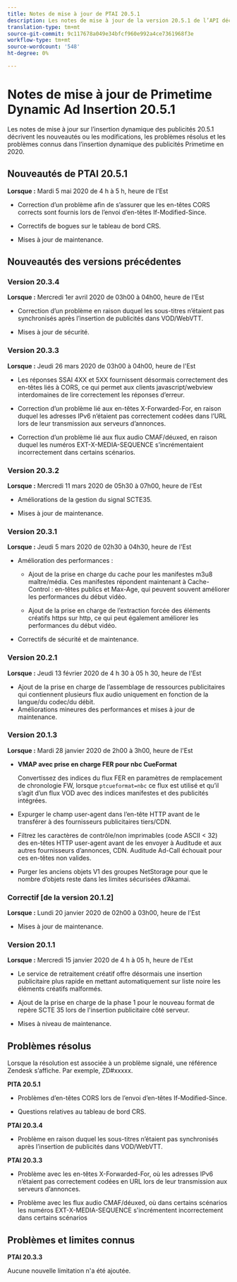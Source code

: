 ```yaml
---
title: Notes de mise à jour de PTAI 20.5.1
description: Les notes de mise à jour de la version 20.5.1 de l’API décrivent ce qui est nouveau ou modifié, les problèmes résolus et connus de l’insertion publicitaire dynamique Primetime en 2020.
translation-type: tm+mt
source-git-commit: 9c117678a049e34bfcf960e992a4ce7361968f3e
workflow-type: tm+mt
source-wordcount: '548'
ht-degree: 0%

---
```



# Notes de mise à jour de Primetime Dynamic Ad Insertion 20.5.1

Les notes de mise à jour sur l’insertion dynamique des publicités 20.5.1 décrivent les nouveautés ou les modifications, les problèmes résolus et les problèmes connus dans l’insertion dynamique des publicités Primetime en 2020.

## Nouveautés de PTAI 20.5.1

**Lorsque :** Mardi 5 mai 2020 de 4 h à 5 h, heure de l&#39;Est

* Correction d’un problème afin de s’assurer que les en-têtes CORS corrects sont fournis lors de l’envoi d’en-têtes If-Modified-Since.

* Correctifs de bogues sur le tableau de bord CRS.

* Mises à jour de maintenance.

## Nouveautés des versions précédentes

### Version 20.3.4

**Lorsque :** Mercredi 1er avril 2020 de 03h00 à 04h00, heure de l&#39;Est

* Correction d’un problème en raison duquel les sous-titres n’étaient pas synchronisés après l’insertion de publicités dans VOD/WebVTT.

* Mises à jour de sécurité.

### Version 20.3.3

**Lorsque :** Jeudi 26 mars 2020 de 03h00 à 04h00, heure de l&#39;Est

* Les réponses SSAI 4XX et 5XX fournissent désormais correctement des en-têtes liés à CORS, ce qui permet aux clients javascript/webview interdomaines de lire correctement les réponses d’erreur.

* Correction d’un problème lié aux en-têtes X-Forwarded-For, en raison duquel les adresses IPv6 n’étaient pas correctement codées dans l’URL lors de leur transmission aux serveurs d’annonces.

* Correction d’un problème lié aux flux audio CMAF/déuxed, en raison duquel les numéros EXT-X-MEDIA-SEQUENCE s’incrémentaient incorrectement dans certains scénarios.

### Version 20.3.2

**Lorsque :** Mercredi 11 mars 2020 de 05h30 à 07h00, heure de l&#39;Est

* Améliorations de la gestion du signal SCTE35.

* Mises à jour de maintenance.

### Version 20.3.1

**Lorsque :** Jeudi 5 mars 2020 de 02h30 à 04h30, heure de l&#39;Est

* Amélioration des performances :

   * Ajout de la prise en charge du cache pour les manifestes m3u8 maître/média. Ces manifestes répondent maintenant à Cache-Control : en-têtes publics et Max-Age, qui peuvent souvent améliorer les performances du début vidéo.

   * Ajout de la prise en charge de l’extraction forcée des éléments créatifs https sur http, ce qui peut également améliorer les performances du début vidéo.

* Correctifs de sécurité et de maintenance.

### Version 20.2.1

**Lorsque :** Jeudi 13 février 2020 de 4 h 30 à 05 h 30, heure de l&#39;Est

* Ajout de la prise en charge de l’assemblage de ressources publicitaires qui contiennent plusieurs flux audio uniquement en fonction de la langue/du codec/du débit.
* Améliorations mineures des performances et mises à jour de maintenance.

### Version 20.1.3

**Lorsque :** Mardi 28 janvier 2020 de 2h00 à 3h00, heure de l&#39;Est

* **VMAP avec prise en charge FER pour nbc CueFormat**

   Convertissez des indices du flux FER en paramètres de remplacement de chronologie FW, lorsque `ptcueformat=nbc` ce flux est utilisé et qu’il s’agit d’un flux VOD avec des indices manifestes et des publicités intégrées.

* Expurger le champ user-agent dans l’en-tête HTTP avant de le transférer à des fournisseurs publicitaires tiers/CDN.

* Filtrez les caractères de contrôle/non imprimables (code ASCII &lt; 32) des en-têtes HTTP user-agent avant de les envoyer à Auditude et aux autres fournisseurs d’annonces, CDN. Auditude Ad-Call échouait pour ces en-têtes non valides.

* Purger les anciens objets V1 des groupes NetStorage pour que le nombre d’objets reste dans les limites sécurisées d’Akamai.

### Correctif [de la version 20.1.2]

**Lorsque :** Lundi 20 janvier 2020 de 02h00 à 03h00, heure de l&#39;Est

* Mises à jour de maintenance.

### Version 20.1.1

**Lorsque :** Mercredi 15 janvier 2020 de 4 h à 05 h, heure de l&#39;Est

* Le service de retraitement créatif offre désormais une insertion publicitaire plus rapide en mettant automatiquement sur liste noire les éléments créatifs malformés.

* Ajout de la prise en charge de la phase 1 pour le nouveau format de repère SCTE 35 lors de l&#39;insertion publicitaire côté serveur.

* Mises à niveau de maintenance.

## Problèmes résolus

Lorsque la résolution est associée à un problème signalé, une référence Zendesk s’affiche. Par exemple, ZD#xxxxx.

**PITA 20.5.1**

* Problèmes d’en-têtes CORS lors de l’envoi d’en-têtes If-Modified-Since.

* Questions relatives au tableau de bord CRS.

**PTAI 20.3.4**

* Problème en raison duquel les sous-titres n’étaient pas synchronisés après l’insertion de publicités dans VOD/WebVTT.

**PTAI 20.3.3**

* Problème avec les en-têtes X-Forwarded-For, où les adresses IPv6 n’étaient pas correctement codées en URL lors de leur transmission aux serveurs d’annonces.

* Problème avec les flux audio CMAF/déuxed, où dans certains scénarios les numéros EXT-X-MEDIA-SEQUENCE s&#39;incrémentent incorrectement dans certains scénarios

## Problèmes et limites connus

**PTAI 20.3.3**

Aucune nouvelle limitation n&#39;a été ajoutée.
